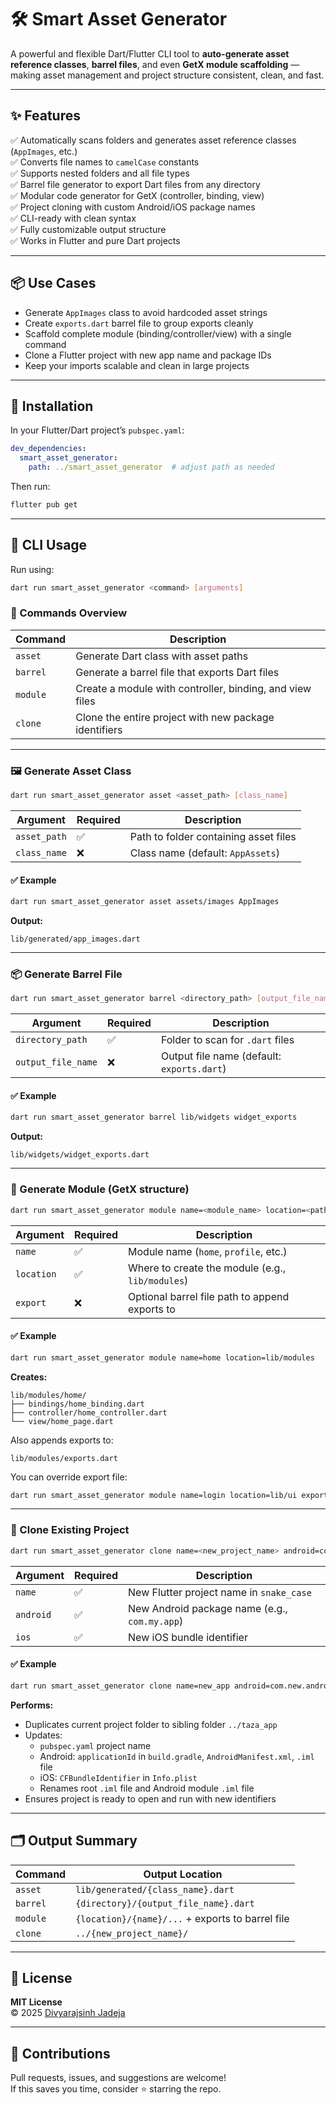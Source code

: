 
# 🛠️ Smart Asset Generator

A powerful and flexible Dart/Flutter CLI tool to **auto-generate asset reference classes**, **barrel files**, and even **GetX module scaffolding** — making asset management and project structure consistent, clean, and fast.

---

## ✨ Features

✅ Automatically scans folders and generates asset reference classes (`AppImages`, etc.)  
✅ Converts file names to `camelCase` constants  
✅ Supports nested folders and all file types  
✅ Barrel file generator to export Dart files from any directory  
✅ Modular code generator for GetX (controller, binding, view)  
✅ Project cloning with custom Android/iOS package names  
✅ CLI-ready with clean syntax  
✅ Fully customizable output structure  
✅ Works in Flutter and pure Dart projects

---

## 📦 Use Cases

- Generate `AppImages` class to avoid hardcoded asset strings
- Create `exports.dart` barrel file to group exports cleanly
- Scaffold complete module (binding/controller/view) with a single command
- Clone a Flutter project with new app name and package IDs
- Keep your imports scalable and clean in large projects

---

## 🚀 Installation

In your Flutter/Dart project’s `pubspec.yaml`:

```yaml
dev_dependencies:
  smart_asset_generator:
    path: ../smart_asset_generator  # adjust path as needed
```

Then run:

```bash
flutter pub get
```

---

## 🏃 CLI Usage

Run using:

```bash
dart run smart_asset_generator <command> [arguments]
```

### 🔹 Commands Overview

| Command      | Description                                              |
|--------------|----------------------------------------------------------|
| `asset`      | Generate Dart class with asset paths                     |
| `barrel`     | Generate a barrel file that exports Dart files           |
| `module`     | Create a module with controller, binding, and view files |
| `clone`      | Clone the entire project with new package identifiers    |

---

### 🖼️ Generate Asset Class

```bash
dart run smart_asset_generator asset <asset_path> [class_name]
```

| Argument      | Required | Description                                  |
|---------------|----------|----------------------------------------------|
| `asset_path`  | ✅       | Path to folder containing asset files         |
| `class_name`  | ❌       | Class name (default: `AppAssets`)             |

#### ✅ Example

```bash
dart run smart_asset_generator asset assets/images AppImages
```

**Output:**
```
lib/generated/app_images.dart
```

---

### 📦 Generate Barrel File

```bash
dart run smart_asset_generator barrel <directory_path> [output_file_name]
```

| Argument           | Required | Description                                    |
|--------------------|----------|------------------------------------------------|
| `directory_path`   | ✅       | Folder to scan for `.dart` files               |
| `output_file_name` | ❌       | Output file name (default: `exports.dart`)     |

#### ✅ Example

```bash
dart run smart_asset_generator barrel lib/widgets widget_exports
```

**Output:**
```
lib/widgets/widget_exports.dart
```

---

### 🧱 Generate Module (GetX structure)

```bash
dart run smart_asset_generator module name=<module_name> location=<path> [export=<barrel_file_path>]
```

| Argument      | Required | Description                                           |
|---------------|----------|-------------------------------------------------------|
| `name`        | ✅       | Module name (`home`, `profile`, etc.)                 |
| `location`    | ✅       | Where to create the module (e.g., `lib/modules`)      |
| `export`      | ❌       | Optional barrel file path to append exports to        |

#### ✅ Example

```bash
dart run smart_asset_generator module name=home location=lib/modules
```

**Creates:**

```
lib/modules/home/
├── bindings/home_binding.dart
├── controller/home_controller.dart
└── view/home_page.dart
```

Also appends exports to:
```
lib/modules/exports.dart
```

You can override export file:
```bash
dart run smart_asset_generator module name=login location=lib/ui export=lib/ui/index.dart
```

---

### 🔁 Clone Existing Project

```bash
dart run smart_asset_generator clone name=<new_project_name> android=com.example.new ios=com.example.new
```

| Argument     | Required | Description                                      |
|--------------|----------|--------------------------------------------------|
| `name`       | ✅       | New Flutter project name in `snake_case`         |
| `android`    | ✅       | New Android package name (e.g., `com.my.app`)    |
| `ios`        | ✅       | New iOS bundle identifier                        |

#### ✅ Example

```bash
dart run smart_asset_generator clone name=new_app android=com.new.android ios=com.new.ios
```

**Performs:**

- Duplicates current project folder to sibling folder `../taza_app`
- Updates:
    - `pubspec.yaml` project name
    - Android: `applicationId` in `build.gradle`, `AndroidManifest.xml`, `.iml` file
    - iOS: `CFBundleIdentifier` in `Info.plist`
    - Renames root `.iml` file and Android module `.iml` file
- Ensures project is ready to open and run with new identifiers

---

## 🗂️ Output Summary

| Command   | Output Location                                  |
|-----------|--------------------------------------------------|
| `asset`   | `lib/generated/{class_name}.dart`                |
| `barrel`  | `{directory}/{output_file_name}.dart`            |
| `module`  | `{location}/{name}/...` + exports to barrel file |
| `clone`   | `../{new_project_name}/`                         |

---

## 📄 License

**MIT License**  
© 2025 [Divyarajsinh Jadeja](https://github.com/DivyarajsinhJadeja)

---

## 🙌 Contributions

Pull requests, issues, and suggestions are welcome!  
If this saves you time, consider ⭐ starring the repo.
